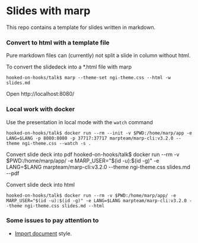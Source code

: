 # Slides with marp
This repo contains a template for slides written in markdown.

### Convert to html with a template file
Pure markdown files can (currently) not split a slide in column without html.

To convert the slidedeck into a *.html file with marp

    hooked-on-hooks/talk$ marp --theme-set ngi-theme.css --html -w slides.md

Open http://localhost:8080/


### Local work with docker
Use the presentation in local mode with the `watch` command

    hooked-on-hooks/talk$ docker run --rm --init -v $PWD:/home/marp/app -e LANG=$LANG -p 8080:8080 -p 37717:37717 marpteam/marp-cli:v3.2.0 --theme ngi-theme.css --watch -s .

Convert slide deck into pdf
    hooked-on-hooks/talk$ docker run --rm -v $PWD:/home/marp/app/ -e MARP_USER="$(id -u):$(id -g)" -e LANG=$LANG marpteam/marp-cli:v3.2.0 --theme ngi-theme.css slides.md --pdf

Convert slide deck into html

    hooked-on-hooks/talk$ docker run --rm -v $PWD:/home/marp/app/ -e MARP_USER="$(id -u):$(id -g)" -e LANG=$LANG marpteam/marp-cli:v3.2.0 --theme ngi-theme.css slides.md --html

### Some issues to pay attention to

- [Import document](https://github.com/marp-team/marpit/issues/135) style.
